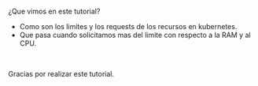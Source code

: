<br>
¿Que vimos en este tutorial?

- Como son los limites y los requests de los recursos en kubernetes.
- Que pasa cuando solicitamos mas del limite con respecto a la RAM y al CPU.

<br>

Gracias por realizar este tutorial.

